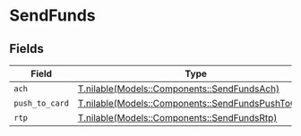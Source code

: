 # SendFunds


## Fields

| Field                                                                                            | Type                                                                                             | Required                                                                                         | Description                                                                                      |
| ------------------------------------------------------------------------------------------------ | ------------------------------------------------------------------------------------------------ | ------------------------------------------------------------------------------------------------ | ------------------------------------------------------------------------------------------------ |
| `ach`                                                                                            | [T.nilable(Models::Components::SendFundsAch)](../../models/shared/sendfundsach.md)               | :heavy_minus_sign:                                                                               | N/A                                                                                              |
| `push_to_card`                                                                                   | [T.nilable(Models::Components::SendFundsPushToCard)](../../models/shared/sendfundspushtocard.md) | :heavy_minus_sign:                                                                               | N/A                                                                                              |
| `rtp`                                                                                            | [T.nilable(Models::Components::SendFundsRtp)](../../models/shared/sendfundsrtp.md)               | :heavy_minus_sign:                                                                               | N/A                                                                                              |